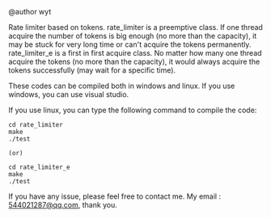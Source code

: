 @author wyt

Rate limiter based on tokens.
rate_limiter is a preemptive class. If one thread acquire the number of tokens is big enough (no more than the capacity), it may be stuck for very long time or can't acquire the tokens permanently.
rate_limiter_e is a first in first acquire class. No matter how many one thread acquire the tokens (no more than the capacity), it would always acquire the tokens successfully (may wait for a specific time).

These codes can be compiled both in windows and linux.
If you use windows, you can use visual studio.

If you use linux, you can type the following command to compile the code:

    cd rate_limiter
    make
    ./test
    
    (or)
    
    cd rate_limiter_e
    make
    ./test
    
If you have any issue, please feel free to contact me. My email : 544021287@qq.com, thank you.
